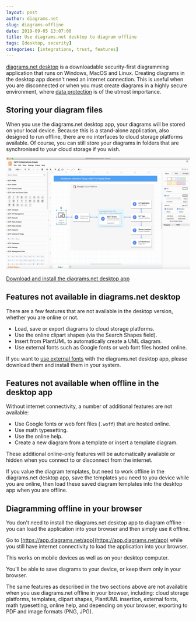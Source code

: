 ```yaml
---
layout: post
author: diagrams.net
slug: diagrams-offline
date: 2019-09-05 13:07:00
title: Use diagrams.net desktop to diagram offline
tags: [desktop, security]
categories: [integrations, trust, features]
---
```


[diagrams.net desktop](http://get.diagrams.net) is a downloadable security-first diagramming application that runs on Windows, MacOS and Linux. Creating diagrams in the desktop app doesn't need an internet connection. This is useful when you are disconnected or when you must create diagrams in a highly secure environment, where [data protection](data-protection.html) is of the utmost importance.

## Storing your diagram files

When you use the diagrams.net desktop app, your diagrams will be stored on your local device. Because this is a stand-alone application, also designed to run offline, there are no interfaces to cloud storage platforms available. Of course, you can still store your diagrams in folders that are synchronised to your cloud storage if you wish.

<img src="/assets/img/blog/desktop.png" style="max-width:100%;height:auto;" alt="The diagrams.net desktop app works on MacOS, Windows and Linux">

[Download and install the diagrams.net desktop app](http://get.diagrams.net)

## Features not available in diagrams.net desktop

There are a few features that are not available in the desktop version, whether you are online or not.

- Load, save or export diagrams to cloud storage platforms.
- Use the online clipart shapes (via the Search Shapes field).
- Insert from PlantUML to automatically create a UML diagram.
- Use external fonts such as Google fonts or web font files hosted online.

If you want to [use external fonts](external-fonts.html) with the diagrams.net desktop app, please download them and install them in your system.  

## Features not available when offline in the desktop app

Without internet connectivity, a number of additional features are not available:

- Use Google fonts or web font files (``.woff``) that are hosted online.
- Use math typesetting.
- Use the online help.
- Create a new diagram from a template or insert a template diagram.

These additional online-only features will be automatically available or hidden when you connect to or disconnect from the internet.

If you value the diagram templates, but need to work offline in the diagrams.net desktop app, save the templates you need to you device while you are online, then load these saved diagram templates into the desktop app when you are offline.

## Diagramming offline in your browser

You don't need to install the diagrams.net desktop app to diagram offline - you can load the application into your browser and then simply use it offline.

Go to [https://app.diagrams.net/app](https://app.diagrams.net/app) while you still have internet connectivity to load the application into your browser.

This works on mobile devices as well as on your desktop computer.

You'll be able to save diagrams to your device, or keep them only in your browser.

The same features as described in the two sections above are not available when you use diagrams.net offline in your browser, including: cloud storage platforms, templates, clipart shapes, PlantUML insertion, external fonts, math typesetting, online help, and depending on your browser, exporting to PDF and image formats (PNG, JPG).
